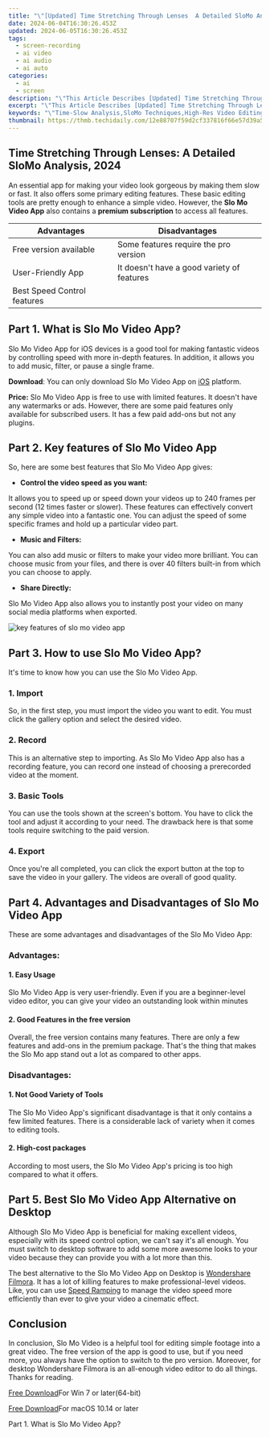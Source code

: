 ```yaml
---
title: "\"[Updated] Time Stretching Through Lenses  A Detailed SloMo Analysis, 2024\""
date: 2024-06-04T16:30:26.453Z
updated: 2024-06-05T16:30:26.453Z
tags: 
  - screen-recording
  - ai video
  - ai audio
  - ai auto
categories: 
  - ai
  - screen
description: "\"This Article Describes [Updated] Time Stretching Through Lenses: A Detailed SloMo Analysis, 2024\""
excerpt: "\"This Article Describes [Updated] Time Stretching Through Lenses: A Detailed SloMo Analysis, 2024\""
keywords: "\"Time-Slow Analysis,SloMo Techniques,High-Res Video Editing,Lens Effects on Motion,Cinematic SloMo,Time Distortion Tech,Advanced Video Slowdown\""
thumbnail: https://thmb.techidaily.com/12e88707f59d2cf337816f66e57d39a5f3c787beb919eddcfabef3a341868406.jpg
---
```


## Time Stretching Through Lenses: A Detailed SloMo Analysis, 2024

An essential app for making your video look gorgeous by making them slow or fast. It also offers some primary editing features. These basic editing tools are pretty enough to enhance a simple video. However, the **Slo Mo Video App** also contains a **premium subscription** to access all features.

| **Advantages**              | **Disadvantages**                          |
| --------------------------- | ------------------------------------------ |
| Free version available      | Some features require the pro version      |
| User-Friendly App           | It doesn't have a good variety of features |
| Best Speed Control features |                                            |

## Part 1\. What is Slo Mo Video App?

Slo Mo Video App for iOS devices is a good tool for making fantastic videos by controlling speed with more in-depth features. In addition, it allows you to add music, filter, or pause a single frame.

**Download**: You can only download Slo Mo Video App on [iOS](https://apps.apple.com/us/app/slo-mo-video-slow-motion-edit/id1056995900) platform.

**Price:** Slo Mo Video App is free to use with limited features. It doesn't have any watermarks or ads. However, there are some paid features only available for subscribed users. It has a few paid add-ons but not any plugins.

## Part 2\. Key features of Slo Mo Video App

So, here are some best features that Slo Mo Video App gives:

* **Control the video speed as you want:**

It allows you to speed up or speed down your videos up to 240 frames per second (12 times faster or slower). These features can effectively convert any simple video into a fantastic one. You can adjust the speed of some specific frames and hold up a particular video part.

* **Music and Filters:**

You can also add music or filters to make your video more brilliant. You can choose music from your files, and there is over 40 filters built-in from which you can choose to apply.

* **Share Directly:**

Slo Mo Video App also allows you to instantly post your video on many social media platforms when exported.

![key features of slo mo video app](https://images.wondershare.com/filmora/article-images/2022/09/slo-mo-app-review-1.jpeg)

## Part 3\. How to use Slo Mo Video App?

It's time to know how you can use the Slo Mo Video App.

### 1\. Import

So, in the first step, you must import the video you want to edit. You must click the gallery option and select the desired video.

### 2\. Record

This is an alternative step to importing. As Slo Mo Video App also has a recording feature, you can record one instead of choosing a prerecorded video at the moment.

### 3\. Basic Tools

You can use the tools shown at the screen's bottom. You have to click the tool and adjust it according to your need. The drawback here is that some tools require switching to the paid version.

### 4\. Export

Once you're all completed, you can click the export button at the top to save the video in your gallery. The videos are overall of good quality.

## Part 4\. Advantages and Disadvantages of Slo Mo Video App

These are some advantages and disadvantages of the Slo Mo Video App:

### **Advantages:**

#### 1\. Easy Usage

Slo Mo Video App is very user-friendly. Even if you are a beginner-level video editor, you can give your video an outstanding look within minutes

#### 2\. Good Features in the free version

Overall, the free version contains many features. There are only a few features and add-ons in the premium package. That's the thing that makes the Slo Mo app stand out a lot as compared to other apps.

### **Disadvantages:**

#### 1\. Not Good Variety of Tools

The Slo Mo Video App's significant disadvantage is that it only contains a few limited features. There is a considerable lack of variety when it comes to editing tools.

#### 2\. High-cost packages

According to most users, the Slo Mo Video App's pricing is too high compared to what it offers.

## Part 5\. Best Slo Mo Video App Alternative on Desktop

Although Slo Mo Video App is beneficial for making excellent videos, especially with its speed control option, we can't say it's all enough. You must switch to desktop software to add some more awesome looks to your video because they can provide you with a lot more than this.

The best alternative to the Slo Mo Video App on Desktop is [Wondershare Filmora](https://tools.techidaily.com/wondershare/filmora/download/). It has a lot of killing features to make professional-level videos. Like, you can use [Speed Ramping](https://tools.techidaily.com/wondershare/filmora/download/) to manage the video speed more efficiently than ever to give your video a cinematic effect.

## Conclusion

In conclusion, Slo Mo Video is a helpful tool for editing simple footage into a great video. The free version of the app is good to use, but if you need more, you always have the option to switch to the pro version. Moreover, for desktop Wondershare Filmora is an all-enough video editor to do all things. Thanks for reading.

[Free Download](https://tools.techidaily.com/wondershare/filmora/download/)For Win 7 or later(64-bit)

[Free Download](https://tools.techidaily.com/wondershare/filmora/download/)For macOS 10.14 or later

Part 1\. What is Slo Mo Video App?

<ins class="adsbygoogle"
     style="display:block"
     data-ad-format="autorelaxed"
     data-ad-client="ca-pub-7571918770474297"
     data-ad-slot="1223367746"></ins>

<ins class="adsbygoogle"
     style="display:block"
     data-ad-format="autorelaxed"
     data-ad-client="ca-pub-7571918770474297"
     data-ad-slot="1223367746"></ins>



<ins class="adsbygoogle"
     style="display:block"
     data-ad-client="ca-pub-7571918770474297"
     data-ad-slot="8358498916"
     data-ad-format="auto"
     data-full-width-responsive="true"></ins>



